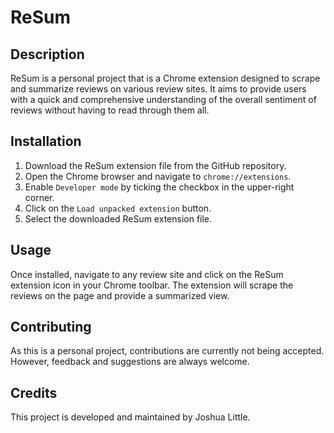 # ReSum

## Description

ReSum is a personal project that is a Chrome extension designed to scrape and summarize reviews on various review sites. It aims to provide users with a quick and comprehensive understanding of the overall sentiment of reviews without having to read through them all.

## Installation

1. Download the ReSum extension file from the GitHub repository.
2. Open the Chrome browser and navigate to `chrome://extensions`.
3. Enable `Developer mode` by ticking the checkbox in the upper-right corner.
4. Click on the `Load unpacked extension` button.
5. Select the downloaded ReSum extension file.

## Usage

Once installed, navigate to any review site and click on the ReSum extension icon in your Chrome toolbar. The extension will scrape the reviews on the page and provide a summarized view.

## Contributing

As this is a personal project, contributions are currently not being accepted. However, feedback and suggestions are always welcome.

## Credits

This project is developed and maintained by Joshua Little.



